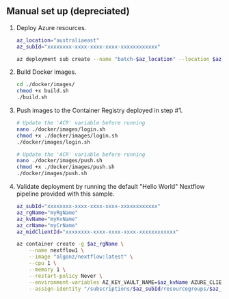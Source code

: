 ## Manual set up (depreciated)

1. Deploy Azure resources.

    ``` bash
    az_location="australiaeast"
    az_subId="xxxxxxxx-xxxx-xxxx-xxxx-xxxxxxxxxxxx"

    az deployment sub create --name "batch-$az_location" --location $az_location --subscription $az_subId --template-file ./azure/templates/main.bicep
    ```

1. Build Docker images.

    ``` bash
    cd ./docker/images/
    chmod +x build.sh
    ./build.sh
    ```

1. Push images to the Container Registry deployed in step #1.

    ``` bash
    # Update the 'ACR' variable before running
    nano ./docker/images/login.sh
    chmod +x ./docker/images/login.sh
    ./docker/images/login.sh

    # Update the 'ACR' variable before running
    nano ./docker/images/push.sh
    chmod +x ./docker/images/push.sh
    ./docker/images/push.sh
    ```

1. Validate deployment by running the default "Hello World" Nextflow pipeline provided with this sample.

    ``` bash
    az_subId="xxxxxxxx-xxxx-xxxx-xxxx-xxxxxxxxxxxx"
    az_rgName="myRgName"
    az_kvName="myKvName"
    az_crName="myCrName"
    az_midClientId="xxxxxxxx-xxxx-xxxx-xxxx-xxxxxxxxxxxx"

    az container create -g $az_rgName \
        --name nextflow1 \
        --image "algonz/nextflow:latest" \
        --cpu 1 \
        --memory 1 \
        --restart-policy Never \
        --environment-variables AZ_KEY_VAULT_NAME=$az_kvName AZURE_CLIENT_ID=$az_midClientId \
        --assign-identity "/subscriptions/$az_subId/resourcegroups/$az_rgName/providers/Microsoft.ManagedIdentity/userAssignedIdentities/nextflowmid"
    ```
